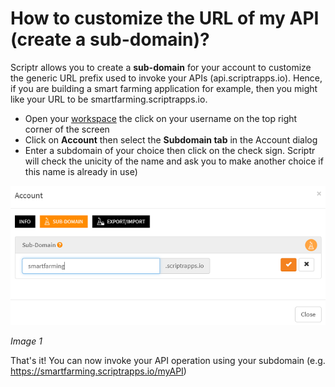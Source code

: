 # How to customize the URL of my API (create a sub-domain)?

Scriptr allows you to create a **sub-domain** for your account to customize the generic URL prefix used to invoke your APIs (api.scriptrapps.io). 
Hence, if you are building a smart farming application for example, then you might like your URL to be smartfarming.scriptrapps.io. 

- Open your [workspace](https://www.scriptr.io/workspace) the click on your username on the top right corner of the screen
- Click on **Account** then select the **Subdomain tab** in the Account dialog
- Enter a subdomain of your choice then click on the check sign. Scriptr will check the unicity of the name and ask you to make another choice if this name is already in use)

![Create a Subdomain](./images/create_subdomain.png)

*Image 1*

That's it! You can now invoke your API operation using your subdomain (e.g. https://smartfarming.scriptrapps.io/myAPI)
